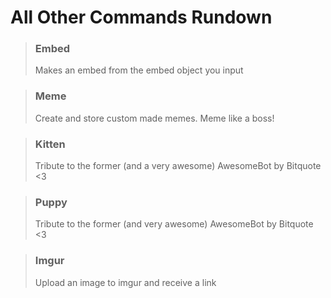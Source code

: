 # All Other Commands Rundown

> ### Embed
>
> Makes an embed from the embed object you input

> ### Meme
>
> Create and store custom made memes. Meme like a boss!

> ### Kitten
>
> Tribute to the former \(and a very awesome\) AwesomeBot by Bitquote &lt;3

> ### Puppy
>
> Tribute to the former \(and very awesome\) AwesomeBot by Bitquote &lt;3

> ### Imgur
>
> Upload an image to imgur and receive a link



